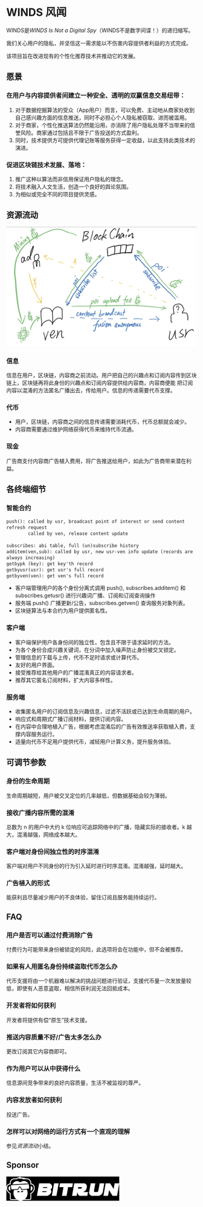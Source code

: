 # WINDS 风闻

WINDS是*WINDS Is Not a Digital Spy*（WINDS不是数字间谍！）的递归缩写。

我们关心用户的隐私，并坚信这一需求能以不伤害内容提供者利益的方式完成。

该项目旨在改进现有的个性化推荐技术并推动它的发展。

## 愿景

### 在用户与内容提供者间建立一种**安全、透明**的双赢信息交易纽带：

1. 对于数据挖掘算法的受众（App用户）而言，可以免费、主动地从商家处收到自己感兴趣方面的信息推送，同时不必担心个人隐私被窃取、进而被滥用。
2. 对于商家，个性化推送算法仍然能沿用，亦消除了用户隐私处理不当带来的信誉风险。商家通过包括且不限于广告投送的方式盈利。
3. 同时，技术提供方可提供代理记账等服务获得一定收益，以此支持此类技术的演进。

### 促进区块链技术发展、落地：

1. 推广这种以算法而非信用保证用户隐私的理念。
2. 将技术融入人文生活，创造一个良好的舆论氛围。
3. 为相似或完全不同的项目提供灵感。

## 资源流动

![flow](./demo.png)

### 信息

信息在用户，区块链，内容商之前流动。用户把自己的兴趣点和订阅内容传到区块链上，区块链再将此身份的兴趣点和订阅内容提供给内容商，内容商便能
把订阅内容以混淆的方法匿名广播出去，传给用户。信息的传递需要代币支撑。

### 代币

* 用户，区块链，内容商之间的信息传递需要消耗代币，代币总额就会减少。
* 内容商需要通过维护网络获得代币来维持代币流通。

### 现金

广告商支付内容商广告植入费用，将广告推送给用户，如此为广告商带来潜在利益。

## 各终端细节

### 智能合约

```
push(): called by usr, broadcast point of interest or send content refresh request
        called by ven, release content update

subscribes: abi table, full (un)subscribe history
additem(ven,sub): called by usr, new usr-ven info update (records are always increasing)
getbypk (key): get key'th record
getbyusr(usr): get usr's full record
getbyven(ven): get ven's full record
```

* 客户端管理用户的各个身份分离式调用 push(), subscribes.additem() 和 subscribes.getusr() 进行兴趣词广播、订阅和订阅查询操作
* 服务端 push() 广播更新/公告，subscribes.getven() 查询服务对象列表。
* 区块链算法与本合约为用户提供匿名性。

### 客户端

* 客户端保护用户各身份间的独立性，包含且不限于请求延时的方法。
* 为各个身份合成兴趣关键词，在分词中加入噪声防止身份被交叉锁定。
* 管理信息的下载与上传，代币不足时请求或计算代币。
* 友好的用户界面。
* 接受推荐给其他用户的广播混淆真正的内容请求者。
* 推荐其它匿名订阅材料，扩大内容多样性。

### 服务端

* 收集匿名用户的订阅信息及兴趣信息，过滤不活跃或已达到生命周期的用户。
* 响应式和周期式广播订阅材料，提供订阅内容。
* 在内容中合理地植入广告，根据考虑混淆后的广告有效推送率获取植入费，支撑内容服务运行。
* 适量向代币不足用户提供代币，减轻用户计算义务，提升服务体验。

## 可调节参数

### 身份的生命周期

生命周期越短，用户被交叉定位的几率越低，但数据基础会较为薄弱。

### 接收广播内容所需的混淆

总数为 n 的用户中大约 k 位响应可追踪网络中的广播，隐藏实际的接收者。k 越大，混淆越强，网络成本越大。

### 客户端对身份间独立性的时序混淆

客户端对用户不同身份的行为引入延时进行时序混淆。混淆越强，延时越大。

### 广告植入的形式

能获利且尽量减少用户的不良体验，留住订阅且服务能持续运行。

## FAQ

### 用户是否可以通过付费消除广告

付费行为可能带来身份被锁定的风险，此选项将会在功能中，但不会被推荐。

### 如果有人用匿名身份持续盗取代币怎么办

代币支援将由一个机器难以解决的挑战问题进行验证，支援代币量一次发放量较低，即使有人恶意盗取，相信所获利润无法回抵成本。

### 开发者将如何获利

开发者将提供有偿“原生”技术支援。

### 推送内容质量不好/广告太多怎么办

更改订阅其它内容商即可。

### 作为用户可以从中获得什么

信息源间竞争带来的良好内容质量，生活不被监视的尊严。

### 内容发放者如何获利

投送广告。

### 怎样可以对网络的运行方式有一个直观的理解

参见*资源流动*小结。

## Sponsor

![spnsrlogo](./bitrunlogo.png)
